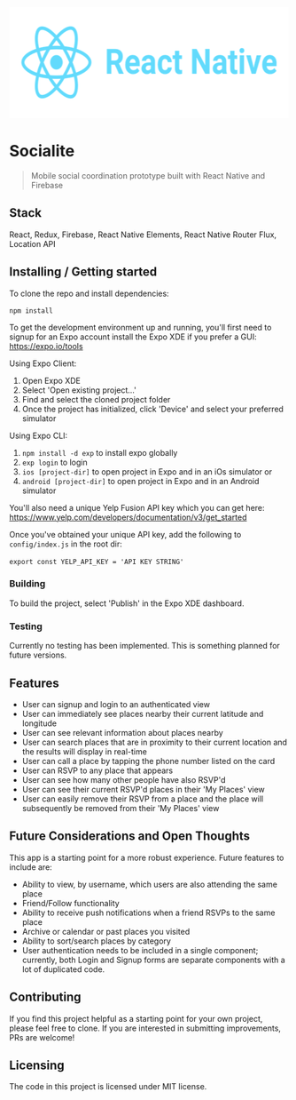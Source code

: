 <p align="center">
  <img src="./imgs/react-native.png" height="200"/>
</p>

# Socialite
> Mobile social coordination prototype built with React Native and Firebase

## Stack
React, Redux, Firebase, React Native Elements, React Native Router Flux, Location API


## Installing / Getting started

To clone the repo and install dependencies:

```shell
npm install
```

To get the development environment up and running, you'll first need to signup for an Expo account install the Expo XDE if you prefer a GUI: https://expo.io/tools

Using Expo Client:

1. Open Expo XDE
2. Select 'Open existing project...'
3. Find and select the cloned project folder
4. Once the project has initialized, click 'Device' and select your preferred simulator

Using Expo CLI:

1. `npm install -d exp` to install expo globally
2. `exp login` to login
3. `ios [project-dir]` to open project in Expo and in an iOs simulator
or
3. `android [project-dir]` to open project in Expo and in an Android simulator

You'll also need a unique Yelp Fusion API key which you can get here: https://www.yelp.com/developers/documentation/v3/get_started

Once you've obtained your unique API key, add the following to `config/index.js` in the root dir:

`export const YELP_API_KEY = 'API KEY STRING'`


### Building

To build the project, select 'Publish' in the Expo XDE dashboard.


### Testing

Currently no testing has been implemented. This is something planned for future versions.


## Features

* User can signup and login to an authenticated view
* User can immediately see places nearby their current latitude and longitude
* User can see relevant information about places nearby
* User can search places that are in proximity to their current location and the results will display in real-time
* User can call a place by tapping the phone number listed on the card
* User can RSVP to any place that appears
* User can see how many other people have also RSVP'd
* User can see their current RSVP'd places in their 'My Places' view
* User can easily remove their RSVP from a place and the place will subsequently be removed from their 'My Places' view

## Future Considerations and Open Thoughts

This app is a starting point for a more robust experience. Future features to include are:

* Ability to view, by username, which users are also attending the same place
* Friend/Follow functionality
* Ability to receive push notifications when a friend RSVPs to the same place
* Archive or calendar or past places you visited
* Ability to sort/search places by category
* User authentication needs to be included in a single component; currently, both Login and Signup forms are separate components with a lot of duplicated code.


## Contributing

If you find this project helpful as a starting point for your own project, please feel free to clone. If you are interested in submitting improvements, PRs are welcome!


## Licensing

The code in this project is licensed under MIT license.

